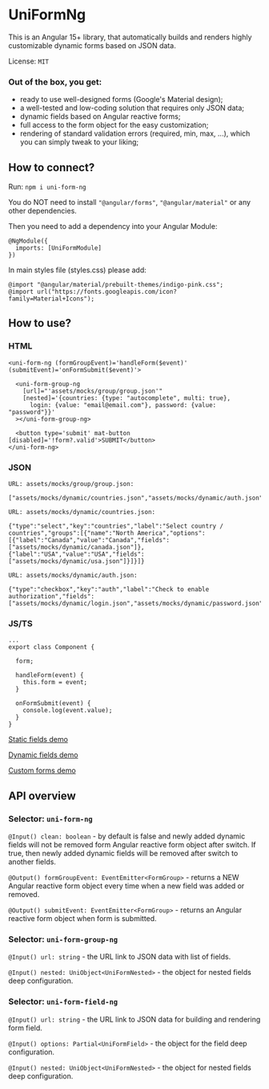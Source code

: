 # UniFormNg

This is an Angular 15+ library, that automatically builds and renders highly customizable dynamic forms based on JSON data.

License: `MIT`

### Out of the box, you get:

- ready to use well-designed forms (Google's Material design);
- a well-tested and low-coding solution that requires only JSON data;
- dynamic fields based on Angular reactive forms;
- full access to the form object for the easy customization;
- rendering of standard validation errors (required, min, max, ...), which you can simply tweak to your liking;

## How to connect?

Run: `npm i uni-form-ng`

You do NOT need to install `"@angular/forms"`, `"@angular/material"` or any other dependencies.

Then you need to add a dependency into your Angular Module:

```
@NgModule({
  imports: [UniFormModule]
})
```

In main styles file (styles.css) please add:

```
@import "@angular/material/prebuilt-themes/indigo-pink.css";
@import url("https://fonts.googleapis.com/icon?family=Material+Icons");
```

## How to use?

### HTML
```
<uni-form-ng (formGroupEvent)='handleForm($event)' (submitEvent)='onFormSubmit($event)'>

  <uni-form-group-ng
    [url]="'assets/mocks/group/group.json'"
    [nested]='{countries: {type: "autocomplete", multi: true},
      login: {value: "email@email.com"}, password: {value: "password"}}'
  ></uni-form-group-ng>

  <button type='submit' mat-button [disabled]='!form?.valid'>SUBMIT</button>
</uni-form-ng>
```

### JSON
```
URL: assets/mocks/group/group.json:

["assets/mocks/dynamic/countries.json","assets/mocks/dynamic/auth.json"]

URL: assets/mocks/dynamic/countries.json:

{"type":"select","key":"countries","label":"Select country / countries","groups":[{"name":"North America","options":[{"label":"Canada","value":"Canada","fields":["assets/mocks/dynamic/canada.json"]},{"label":"USA","value":"USA","fields":["assets/mocks/dynamic/usa.json"]}]}]}

URL: assets/mocks/dynamic/auth.json:

{"type":"checkbox","key":"auth","label":"Check to enable authorization","fields":["assets/mocks/dynamic/login.json","assets/mocks/dynamic/password.json"]}
```

### JS/TS
```
...
export class Component {

  form;

  handleForm(event) {
    this.form = event;
  }

  onFormSubmit(event) {
    console.log(event.value);
  }
}
```

[Static fields demo](https://uiwebkit.github.io/form/static/text)

[Dynamic fields demo](https://uiwebkit.github.io/form/dynamic/select)

[Custom forms demo](https://uiwebkit.github.io/form/custom)

## API overview

### Selector: `uni-form-ng`

`@Input() clean: boolean` - by default is false and newly added dynamic fields will not be removed form Angular reactive form object after switch. If true, then newly added dynamic fields will be removed after switch to another fields.

`@Output() formGroupEvent: EventEmitter<FormGroup>` - returns a NEW Angular reactive form object every time when a new field was added or removed.

`@Output() submitEvent: EventEmitter<FormGroup>` - returns an Angular reactive form object when form is submitted.

### Selector: `uni-form-group-ng`

`@Input() url: string` - the URL link to JSON data with list of fields.

`@Input() nested: UniObject<UniFormNested>` - the object for nested fields deep configuration.

### Selector: `uni-form-field-ng`

`@Input() url: string` - the URL link to JSON data for building and rendering form field.

`@Input() options: Partial<UniFormField>` - the object for the field deep configuration.

`@Input() nested: UniObject<UniFormNested>` - the object for nested fields deep configuration.
